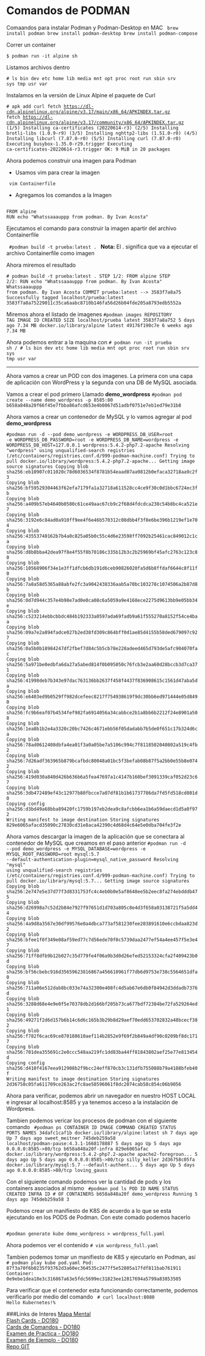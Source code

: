 # Comandos de PODMAN

Comaandos para instalar Podman y Podman-Desktop en MAC 
<code>
brew install podman
brew install podman-desktop
brew install podman-compose
</code>

Correr un container

<code>$ podman run -it alpine sh</code>

Listamos archivos dentro 

<code># ls
bin    dev    etc    home   lib    media  mnt    opt    proc   root   run    sbin   srv    sys    tmp    usr    var</code>

Instalamos en la versión de Linux Alpine el paquete de Curl

<code># apk add curl
fetch https://dl-cdn.alpinelinux.org/alpine/v3.17/main/x86_64/APKINDEX.tar.gz
fetch https://dl-cdn.alpinelinux.org/alpine/v3.17/community/x86_64/APKINDEX.tar.gz
(1/5) Installing ca-certificates (20220614-r3)
(2/5) Installing brotli-libs (1.0.9-r9)
(3/5) Installing nghttp2-libs (1.51.0-r0)
(4/5) Installing libcurl (7.87.0-r0)
(5/5) Installing curl (7.87.0-r0)
Executing busybox-1.35.0-r29.trigger
Executing ca-certificates-20220614-r3.trigger
OK: 9 MiB in 20 packages </code>

Ahora podemos construir una imagen para Podman

- Usamos vim para crear la imagen 

<code> vim Containerfile</code>

- Agregamos los comandos a la Imagen

<code> 
FROM alpine 
RUN echo "Whatssaaauppp from podman. By Ivan Acosta" </code>

Ejecutamos el comando para construir la imagen apartir del archivo Containerfile

<code> #podman build -t prueba:latest . </code> 
**Nota:** El . significa que va a ejecutar el archivo Containerfile como imagen

Ahora miremos el resultado

<code># podman build -t prueba:latest .
STEP 1/2: FROM alpine
STEP 2/2: RUN echo "Whatssaaauppp from podman. By Ivan Acosta"
Whatssaaauppp from podman. By Ivan Acosta
COMMIT prueba:latest
--> 3583f7a8a75
Successfully tagged localhost/prueba:latest
3583f7a8a75229011c35ca6aabc8710b146fa56d26b04fde205a8793edb5552a
</code>

Miremos ahora el listado de imagenes
<code>#podman images
REPOSITORY                TAG         IMAGE ID      CREATED      SIZE
localhost/prueba          latest      3583f7a8a752  5 days ago   7.34 MB
docker.io/library/alpine  latest      49176f190c7e  6 weeks ago  7.34 MB </code>

Ahora podemos entrar a la maquina con
<code># podman run -it prueba sh
/ # ls
bin    dev    etc    home   lib    media  mnt    opt    proc   root   run    sbin   srv    sys    tmp    usr    var </code>

___
Ahora vamos a crear un POD con dos imagenes. La primera con una capa de aplicación con WordPress y la segunda con una DB de MySQL asociada. 

Vamos a crear el pod primero Llamado **demo_wordpress**
<code>#podman pod create --name demo_wordpress -p 8585:80
b658a848a20f66f45e7fbba86afcd653e4b0867d51adbf0751e7eb1ed79e31b8</code>

Ahora vamos a crear un contenedor de MySQL y lo vamos agregar al pod **demo_wordpress**

<code>#podman run -d --pod demo_wordpress -e WORDPRESS_DB_USER=root -e WORDPRESS_DB_PASSWORD=root -e WORDPRESS_DB_NAME=wordpress -e WORDPRESS_DB_HOST=127.0.0.1 wordpress:5.4.2-php7.2-apache 
Resolving "wordpress" using unqualified-search registries (/etc/containers/registries.conf.d/999-podman-machine.conf)
Trying to pull docker.io/library/wordpress:5.4.2-php7.2-apache...
Getting image source signatures
Copying blob sha256:eb10907c011020c78d6036534f8781b54eaad07aa9812b0efaca32718aa9c2f3
Copying blob sha256:bf59529304463f62efa7179fa1a32718a611528cc4ce9f30c0d1bbc6724ec3fb
Copying blob sha256:a409b57eb4640b0580c61ce49aac67cb9c2f68d4fdcdca238c54b8bc4ca521e7
Copying blob sha256:3192e6c84ad0a910ff9ee4f6e46b570312c08dbb4f3f8e6be396b1219ef1e704
Copying blob sha256:43553740162b7b4a0c825a05b0c55c4d6e23598ff7092b25461cac849012c1ca
Copying blob sha256:d8b8bba42dea97f8e4f55f8b70186c335b12b3c2b25969bf45afc2763c123c80
Copying blob sha256:10568906f34e1e3ff1dfcb6db191d6ceb90826020fa5d6b8ffdaf6644c8f11f0
Copying blob sha256:7a8a58d5365a88abfe2fc3a9042438336aab5a70bc103278c1074506a2b87d8b
Copying blob sha256:0d7d944c357e4b98e7ad0e0ca08c6a5059a9e4168ece2275d9613bb9e05bb34e
Copying blob sha256:c523214ebbcbbdc484b192333a0597ada69fadb9a61f555270a8152f54ce4baa
Copying blob sha256:09a7e2a894fadce027b2ed38fd309c864bff0d1ae85d4155b58ded679097c927
Copying blob sha256:0a5b0b18984247df2fbef7d84c5b5cb78e228adeed465d793de5afc904070fac
Copying blob sha256:5a971be0edbfa6da27a5abed814f0b095050c76fcb3e2aa60d28bccb3d7ca371
Copying blob sha256:41998deb7b343e97dac763136bb2637f458f4437f836908615c1561d47aba5da
Copying blob sha256:e6403ed9b0529ff982dcefeec8217f754938619f9dc30bb6ed971444e05d8490
Copying blob sha256:fc9b6eaf07b4534fef982fa6914056a34cabbce2b1a8bb6b2212f24e8901a508
Copying blob sha256:1ea8b1b2e4a3320c20bc7426c4671ebb56f05dadabb7b5de0f651c17b324d6ca
Copying blob sha256:78ad0612408dbfa4ea01f3a0a05be7a5106c994c7f8118502040802a519c4fb2
Copying blob sha256:7d26adf363965b879bcafbdc80048a01bc5f3befab08b87f5a2bb0e55b8e0742
Copying blob sha256:419d030a840d426b636b6a5fea47697a1c4147b160bef3091339caf052d23c67
Copying blob sha256:3db472489ef43c12977b80fbcce7a07df81b1b61737786da7fd5fd518cd801d0
Copying config sha256:d3bd49a68bba89420fc1759b197eb2dea9c8afcbb6ea1b6a59daecd1d5a0f972
Writing manifest to image destination
Storing signatures
829e6065afacd35090c27830cd31e8aca42390c4d68d4c64e5e0dba704fe3f2e</code>


Ahora vamos descargar la imagen de la aplicación que se conectara al contenedor de MySQL que creamos en el paso anterior
<code>#podman run -d --pod demo_wordpress -e MYSQL_DATABASE=wordpress -e MYSQL_ROOT_PASSWORD=root mysql:5.7 --default-authentication-plugin=mysql_native_password 
Resolving "mysql" using unqualified-search registries (/etc/containers/registries.conf.d/999-podman-machine.conf)
Trying to pull docker.io/library/mysql:5.7...
Getting image source signatures
Copying blob sha256:2e747e5e37d77f3d8331753fc4c4eb0b0e5af8648ee5b2eec8fa274ebdddb475
Copying blob sha256:d26998a7c52d2b84e7927f97651d1d703a805c8e4d3f658a03138721f5a5dd44
Copying blob sha256:4a9d8a3567e30df99576e0a4dbca773af581230fee203891610e6ccbdaa823d2
Copying blob sha256:bfee1f0f349e08af59ed77c7d56ede70f0c5739daa2477ef54a4ee457f5e3e47
Copying blob sha256:71ff8dfb9b12b027c35d779fe4f06a9b3d0d26efed52153324cfa2f409423b0d
Copying blob sha256:bf56cbebc916d35659623816867a456610961f77db6d9753e738c5564651dfa0
Copying blob sha256:711a06e512dab8bc033e74a32300e408fc4d5ab67e6db0f84942d3ddadb7376d
Copying blob sha256:3288d68e4e9e0f5e70378db2d166bf205b73ca677bdf72384be72fa529264ed1
Copying blob sha256:49271f2d6d157b6b14c6d6c165b3b29b8d29aef70edd653702832a48bcecf382
Copying blob sha256:f782f6cac69ce870188610aef114b2852e9f69f2b849a4df90c0209bf8dc1717
Copying blob sha256:701dea355691c2e0ccc548aa219fc1dd83ba44ff81843802aef25e77e813454d
Copying config sha256:d410f4167eea912908b2f9bcc24eff870cb3c131dfb755088b79a4188bfeb40f
Writing manifest to image destination
Storing signatures
2d36758c05fa611709ce263ac2fc8ae58596061f8dc2074cab58c854c06b9056</code>

Ahora para verificar, podemos abrir un navegador en nuestro HOST LOCAL e ingresar al localhost:8585 y ya tenemos acceso a la instalación de Wordpress. 

Tambien podemos vericar los procesos de podman con el siguiente comando
<code> #podman ps
CONTAINER ID  IMAGE                                            COMMAND               CREATED     STATUS         PORTS                 NAMES
34dafc1caf1b  docker.io/library/alpine:latest                  sh                    7 days ago  Up 7 days ago                        sweet_meitner
745deb259a58  localhost/podman-pause:4.3.1-1668178887                                5 days ago  Up 5 days ago  0.0.0.0:8585->80/tcp  b658a848a20f-infra
829e6065afac  docker.io/library/wordpress:5.4.2-php7.2-apache  apache2-foregroun...  5 days ago  Up 5 days ago  0.0.0.0:8585->80/tcp  silly_keller
2d36758c05fa  docker.io/library/mysql:5.7                      --default-authent...  5 days ago  Up 5 days ago  0.0.0.0:8585->80/tcp  loving_gauss </code>

Con el siguiente comando podemos ver la cantidad de pods y los containers asociados al mismo
<code>
#podman pod ls
POD ID        NAME            STATUS      CREATED     INFRA ID      # OF CONTAINERS
b658a848a20f  demo_wordpress  Running     5 days ago  745deb259a58  3
</code>

Podemos crear un manifiesto de K8S de acuerdo a lo que se esta ejecutando en los PODS de Podman. Con este comado podemos hacerlo

<code>
#podman generate kube demo_wordpress > wordpress_full.yaml
</code>

Ahora podemos ver el contenido
<code># vim wordpress_full.yaml
</code>

Tambien podemos tomar un manifiesto de K8S y ejecutarlo en Podman, así
<code># podman play kube pod.yaml
Pod:
87f3a70f6b0235f93762d3a60ec364535c2477f5e52805a17fdf811bab761911
Container:
0e9ebe1dea18e3c316867a63e5fdc5699ec31823ee12817694a5799a83853505
</code>

Para verificar que el contenedor esta funcionando correctamente, podemos verificarlo por medio del comando
<code> # curl localhost:8080 
Hello Kubernetes!% </code>

###Links de Interes
[Mapa Mental](https://www.goconqr.com/es/mapamental/31944811/podman)\
[Flash Cards - DO180](https://quizlet.com/692889577/do180-studey-set-flash-cards/)\
[Cards de Comandos - DO180](https://quizlet.com/717521005/do180-commands-flash-cards/)\
[Examen de Practica - DO180](https://acloudguru.com/hands-on-labs/red-hat-ex180-practice-exam)\
[Examen de Ejemplo - DO180](https://ziyonotes.uz/ex180-sample)\
[Repo GIT](https://github.com/kukudm/D0180)